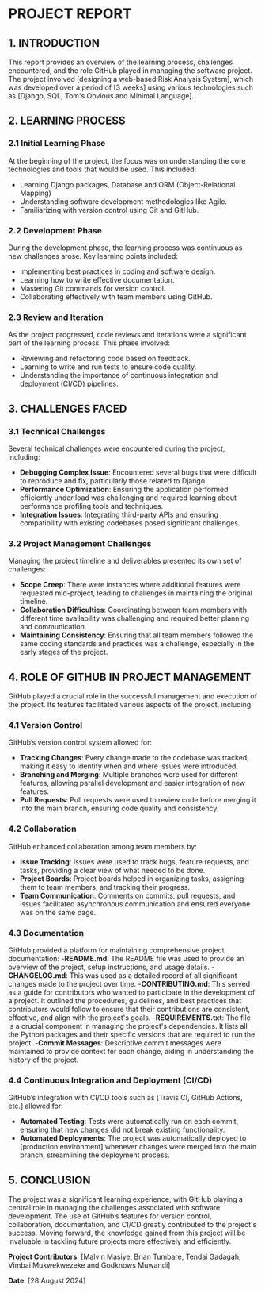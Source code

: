 # PROJECT REPORT

## 1. INTRODUCTION
   
This report provides an overview of the learning process, challenges encountered, and the role GitHub played in managing the software project. The project involved [designing a web-based Risk Analysis System], which was developed over a period of [3 weeks] using various technologies such as [Django, SQL, Tom's Obvious and Minimal Language].

## 2. LEARNING PROCESS
   
### 2.1 Initial Learning Phase

At the beginning of the project, the focus was on understanding the core technologies and tools that would be used. This included:
- Learning Django packages, Database and ORM (Object-Relational Mapping)
- Understanding software development methodologies like Agile.
- Familiarizing with version control using Git and GitHub.

### 2.2 Development Phase

During the development phase, the learning process was continuous as new challenges arose. Key learning points included:
- Implementing best practices in coding and software design.
- Learning how to write effective documentation.
- Mastering Git commands for version control.
- Collaborating effectively with team members using GitHub.

### 2.3 Review and Iteration

As the project progressed, code reviews and iterations were a significant part of the learning process. This phase involved:
- Reviewing and refactoring code based on feedback.
- Learning to write and run tests to ensure code quality.
- Understanding the importance of continuous integration and deployment (CI/CD) pipelines.

## 3. CHALLENGES FACED

### 3.1 Technical Challenges

Several technical challenges were encountered during the project, including:
- **Debugging Complex Issue**: Encountered several bugs that were difficult to reproduce and fix, particularly those related to Django.
- **Performance Optimization**: Ensuring the application performed efficiently under load was challenging and required learning about performance profiling tools and techniques.
- **Integration Issues**: Integrating third-party APIs and ensuring compatibility with existing codebases posed significant challenges.

### 3.2 Project Management Challenges

Managing the project timeline and deliverables presented its own set of challenges:
- **Scope Creep**: There were instances where additional features were requested mid-project, leading to challenges in maintaining the original timeline.
- **Collaboration Difficulties**: Coordinating between team members with different time availability was challenging and required better planning and communication.
- **Maintaining Consistency**: Ensuring that all team members followed the same coding standards and practices was a challenge, especially in the early stages of the project.

## 4. ROLE OF GITHUB IN PROJECT MANAGEMENT
   
GitHub played a crucial role in the successful management and execution of the project. Its features facilitated various aspects of the project, including:

### 4.1 Version Control

GitHub’s version control system allowed for:
- **Tracking Changes**: Every change made to the codebase was tracked, making it easy to identify when and where issues were introduced.
- **Branching and Merging**: Multiple branches were used for different features, allowing parallel development and easier integration of new features.
- **Pull Requests**: Pull requests were used to review code before merging it into the main branch, ensuring code quality and consistency.

### 4.2 Collaboration

GitHub enhanced collaboration among team members by:
- **Issue Tracking**: Issues were used to track bugs, feature requests, and tasks, providing a clear view of what needed to be done.
- **Project Boards**: Project boards helped in organizing tasks, assigning them to team members, and tracking their progress.
- **Team Communication**: Comments on commits, pull requests, and issues facilitated asynchronous communication and ensured everyone was on the same page.

### 4.3 Documentation

GitHub provided a platform for maintaining comprehensive project documentation:
-**README.md**: The README file was used to provide an overview of the project, setup instructions, and usage details.
-**CHANGELOG.md**: This was used as a detailed record of all significant changes made to the project over time.
-**CONTRIBUTING.md**: This served as a guide for contributors who wanted to participate in the development of a project. It outlined the procedures, guidelines, and best practices that contributors would follow to ensure that their contributions are consistent, effective, and align with the project's goals.
-**REQUIREMENTS.txt**: The file is a crucial component in managing the project's dependencies. It lists all the Python packages and their specific versions that are required to run the project.
-**Commit Messages**: Descriptive commit messages were maintained to provide context for each change, aiding in understanding the history of the project.

### 4.4 Continuous Integration and Deployment (CI/CD)

GitHub’s integration with CI/CD tools such as [Travis CI, GitHub Actions, etc.] allowed for:
- **Automated Testing**: Tests were automatically run on each commit, ensuring that new changes did not break existing functionality.
- **Automated Deployments**: The project was automatically deployed to [production environment] whenever changes were merged into the main branch, streamlining the deployment process.

## 5. CONCLUSION
   
The project was a significant learning experience, with GitHub playing a central role in managing the challenges associated with software development. The use of GitHub’s features for version control, collaboration, documentation, and CI/CD greatly contributed to the project's success. Moving forward, the knowledge gained from this project will be invaluable in tackling future projects more effectively and efficiently.

**Project Contributors**: [Malvin Masiye, Brian Tumbare, Tendai Gadagah, Vimbai Mukwekwezeke and Godknows Muwandi]

**Date**: [28 August 2024]

